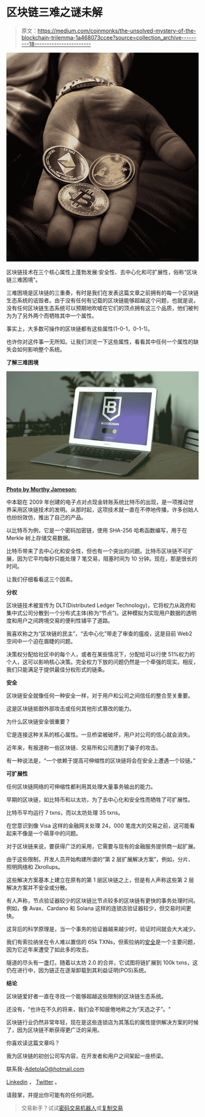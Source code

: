# 区块链三难之谜未解

> 原文：<https://medium.com/coinmonks/the-unsolved-mystery-of-the-blockchain-trilemma-1a468073ccee?source=collection_archive---------18----------------------->

![](img/37f6519ed72287d4deaca80fc6f2e2ff.png)

区块链技术在三个核心属性上蓬勃发展:安全性、去中心化和可扩展性，俗称“区块链三难困境”。

三难困境是区块链的三重奏，有时是我们在发表这篇文章之前拥有的每一个区块链生态系统的诋毁者。由于没有任何有记载的区块链能够超越这个问题，也就是说，没有任何区块链生态系统可以预期地吹嘘在它们的顶点拥有这三个品质，他们被判为为了另外两个而牺牲其中一个属性。

事实上，大多数可操作的区块链都有这些属性(1-0-1，0-1-1)。

也许你对这件事一无所知。让我们浏览一下这些属性，看看其中任何一个属性的缺失会如何影响整个系统。

**了解三难困境**

![](img/295e021dbd22ce12b06aca60f17872bf.png)

[**Photo by Morthy Jameson:**](https://www.pexels.com/photo/macbook-air-on-brown-wooden-table-9577252/)

中本聪在 2009 年创建的电子点对点现金转账系统比特币的出现，是一项推动世界采用区块链技术的发明。从那时起，这项技术就一直在不停地传播，许多创始人也纷纷效仿，推出了自己的产品。

以比特币为例，它是一个密码加密链，使用 SHA-256 哈希函数编写，用于在 Merkle 树上存储交易数据。

比特币带来了去中心化和安全性，但也有一个突出的问题。比特币区块链不可扩展，因为它平均每秒只能处理 7 笔交易，阻塞时间为 10 分钟。现在，那是很长的时间。

让我们仔细看看这三个因素。

**分权**

区块链技术被宣传为 DLT(Distributed Ledger Technology)，它将权力从政府和集中式公司分散到一个分布式主体(称为“节点”)。这种模拟为实现用户数据的透明度和用户之间跨境交易的便利性铺平了道路。

我喜欢称之为“区块链的民主”，“去中心化”带走了审查的瘟疫，这是目前 Web2 空间中一个迫在眉睫的问题。

决策权分配给社区中的每个人，或者在某些情况下，分配给可以行使 51%权力的个人，这可以影响核心决策。完全权力下放的问题仍然是一个牵强的现实。相反，我们只能满足于提供最佳分权形式的链条。

**安全**

区块链安全就像任何一种安全一样，对于用户和公司之间信任的整合至关重要。

这是区块链抵御外部攻击或任何其他形式篡改的能力。

为什么区块链安全很重要？

它是连接这种关系的核心属性。一旦桥梁被破坏，用户对公司的信心就会消失。

近年来，有报道称一些区块链、交易所和公司遭到了骗子的攻击。

有一种说法是，“一个依赖于提高可伸缩性的区块链将会在安全上遭遇一个铰链。”

**可扩展性**

任何区块链网络的可伸缩性都利用其处理大量事务输出的能力。

早期的区块链，如比特币和以太坊，为了去中心化和安全性而牺牲了可扩展性。

比特币平均运行 7 txns，而以太坊处理 35 txns。

在您意识到像 Visa 这样的金融网关处理 24，000 笔庞大的交易之前，这可能看起来不像是一个萌芽中的问题。

对于区块链来说，要获得广泛的采用，它需要与现有的金融服务提供商一起扩展。

由于这些限制，开发人员开始构建所谓的“第 2 层扩展解决方案”，例如，分片、照明网络和 Zkrollups。

这些解决方案基本上建立在原有的第 1 层区块链之上，但是有人声称这些第 2 层解决方案并不安全或分散。

有人声称，节点验证器较少的区块链比节点较多的区块链有更快的事务处理时间。例如，像 Avax、Cardano 和 Solana 这样的连锁店验证器较少，但交易时间更快。

这背后的科学原理是，当一个事务的验证器越来越少时，验证时间就会大大减少。

我们有索拉纳坐在令人难以置信的 65k TXNs，但索拉纳的[安全](https://finbold.com/solana-wipes-out-almost-1-5-billion-in-a-week-as-network-related-hacks-mount/)是一个主要问题，因为它近年来遭受了如此多的攻击。

隧道的尽头有一盏灯。随着以太坊 2.0 的合并，它试图将链扩展到 100k txns，这仍在进行中，因为链正在逐渐卸载到其利益证明(POS)系统。

**结论**

区块链爱好者一直在寻找一个能够超越这些限制的区块链生态系统。

还没有，“也许在不久的将来，我们会不知疲倦地称之为“天选之子”。"

区块链行业仍然非常年轻，现在是这些连锁店为其落后的属性提供解决方案的时候了，因为区块链不断获得更广泛的采用。

你喜欢读这篇文章吗？

我为区块链的初创公司写内容，在开发者和用户之间架起一座桥梁。

联系我-[AdetolaO@hotmail.com](mailto:AdetolaO@hotmail.com)

[Linkedin](https://www.linkedin.com/in/adetola-ogunsanya-7634901aa/) ， [Twitter](http://www.twitter.com/zoeyhs_) 。

请鼓掌，并提出你可能有的任何问题。

> 交易新手？试试[密码交易机器人](/coinmonks/crypto-trading-bot-c2ffce8acb2a)或[复制交易](/coinmonks/top-10-crypto-copy-trading-platforms-for-beginners-d0c37c7d698c)